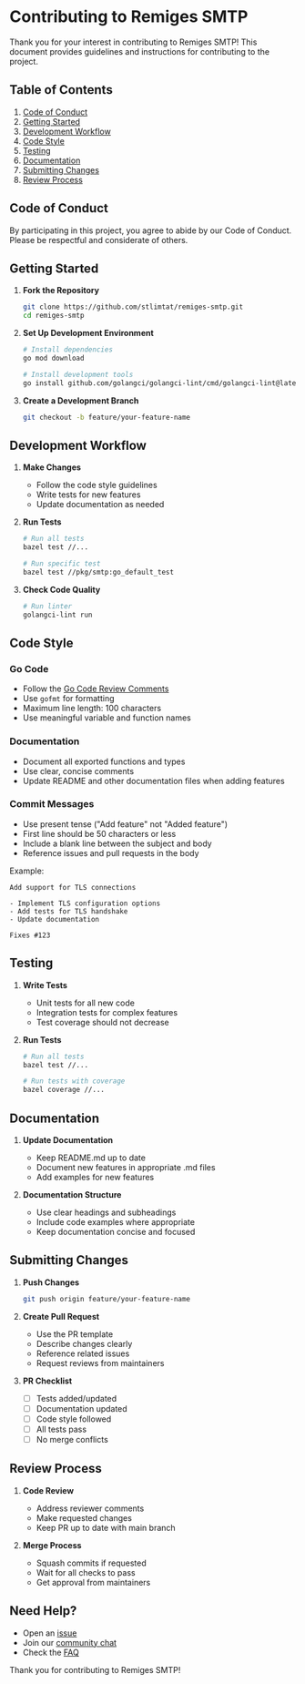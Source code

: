 # Contributing to Remiges SMTP

Thank you for your interest in contributing to Remiges SMTP! This document provides guidelines and instructions for contributing to the project.

## Table of Contents
1. [Code of Conduct](#code-of-conduct)
2. [Getting Started](#getting-started)
3. [Development Workflow](#development-workflow)
4. [Code Style](#code-style)
5. [Testing](#testing)
6. [Documentation](#documentation)
7. [Submitting Changes](#submitting-changes)
8. [Review Process](#review-process)

## Code of Conduct

By participating in this project, you agree to abide by our Code of Conduct. Please be respectful and considerate of others.

## Getting Started

1. **Fork the Repository**
   ```bash
   git clone https://github.com/stlimtat/remiges-smtp.git
   cd remiges-smtp
   ```

2. **Set Up Development Environment**
   ```bash
   # Install dependencies
   go mod download

   # Install development tools
   go install github.com/golangci/golangci-lint/cmd/golangci-lint@latest
   ```

3. **Create a Development Branch**
   ```bash
   git checkout -b feature/your-feature-name
   ```

## Development Workflow

1. **Make Changes**
   - Follow the code style guidelines
   - Write tests for new features
   - Update documentation as needed

2. **Run Tests**
   ```bash
   # Run all tests
   bazel test //...

   # Run specific test
   bazel test //pkg/smtp:go_default_test
   ```

3. **Check Code Quality**
   ```bash
   # Run linter
   golangci-lint run
   ```

## Code Style

### Go Code
- Follow the [Go Code Review Comments](https://github.com/golang/go/wiki/CodeReviewComments)
- Use `gofmt` for formatting
- Maximum line length: 100 characters
- Use meaningful variable and function names

### Documentation
- Document all exported functions and types
- Use clear, concise comments
- Update README and other documentation files when adding features

### Commit Messages
- Use present tense ("Add feature" not "Added feature")
- First line should be 50 characters or less
- Include a blank line between the subject and body
- Reference issues and pull requests in the body

Example:
```
Add support for TLS connections

- Implement TLS configuration options
- Add tests for TLS handshake
- Update documentation

Fixes #123
```

## Testing

1. **Write Tests**
   - Unit tests for all new code
   - Integration tests for complex features
   - Test coverage should not decrease

2. **Run Tests**
   ```bash
   # Run all tests
   bazel test //...

   # Run tests with coverage
   bazel coverage //...
   ```

## Documentation

1. **Update Documentation**
   - Keep README.md up to date
   - Document new features in appropriate .md files
   - Add examples for new features

2. **Documentation Structure**
   - Use clear headings and subheadings
   - Include code examples where appropriate
   - Keep documentation concise and focused

## Submitting Changes

1. **Push Changes**
   ```bash
   git push origin feature/your-feature-name
   ```

2. **Create Pull Request**
   - Use the PR template
   - Describe changes clearly
   - Reference related issues
   - Request reviews from maintainers

3. **PR Checklist**
   - [ ] Tests added/updated
   - [ ] Documentation updated
   - [ ] Code style followed
   - [ ] All tests pass
   - [ ] No merge conflicts

## Review Process

1. **Code Review**
   - Address reviewer comments
   - Make requested changes
   - Keep PR up to date with main branch

2. **Merge Process**
   - Squash commits if requested
   - Wait for all checks to pass
   - Get approval from maintainers

## Need Help?

- Open an [issue](https://github.com/stlimtat/remiges-smtp/issues)
- Join our [community chat](https://github.com/stlimtat/remiges-smtp/discussions)
- Check the [FAQ](./FAQ.md)

Thank you for contributing to Remiges SMTP!